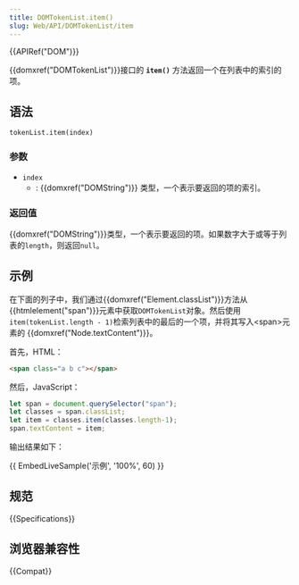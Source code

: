 ```yaml
---
title: DOMTokenList.item()
slug: Web/API/DOMTokenList/item
---
```


{{APIRef("DOM")}}

{{domxref("DOMTokenList")}}接口的 **`item()`** 方法返回一个在列表中的索引的项。

## 语法

```plain
tokenList.item(index)
```

### 参数

- `index`
  - : {{domxref("DOMString")}} 类型，一个表示要返回的项的索引。

### 返回值

{{domxref("DOMString")}}类型，一个表示要返回的项。如果数字大于或等于列表的`length`，则返回`null`。

## 示例

在下面的列子中，我们通过{{domxref("Element.classList")}}方法从{{htmlelement("span")}}元素中获取`DOMTokenList`对象。然后使用`item(tokenList.length - 1)`检索列表中的最后的一个项，并将其写入\<span>元素的 {{domxref("Node.textContent")}}。

首先，HTML：

```html
<span class="a b c"></span>
```

然后，JavaScript：

```js
let span = document.querySelector("span");
let classes = span.classList;
let item = classes.item(classes.length-1);
span.textContent = item;
```

输出结果如下：

{{ EmbedLiveSample('示例', '100%', 60) }}

## 规范

{{Specifications}}

## 浏览器兼容性

{{Compat}}
